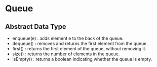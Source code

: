 # Queue

## Abstract Data Type

- enqueue(e) : adds element e to the back of the queue.
- dequeue() : removes and returns the first element from the queue.
- first() : returns the first element of the queue, without removing it.
- size() : returns the number of elements in the queue.
- isEmpty() : returns a boolean indicating whether the queue is empty.
